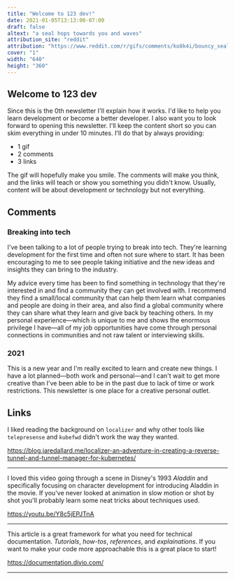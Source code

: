 ```yaml
---
title: "Welcome to 123 dev!"
date: 2021-01-05T13:13:00-07:00
draft: false
altext: "a seal hops towards you and waves"
attribution_site: "reddit"
attribution: "https://www.reddit.com/r/gifs/comments/ko8k4i/bouncy_seal/"
cover: "1"
width: "640"
height: "360"
---
```


## Welcome to 123 dev

Since this is the 0th newsletter I'll explain how it works.
I'd like to help you learn development or become a better developer.
I also want you to look forward to opening this newsletter.
I'll keep the content short so you can skim everything in under 10 minutes.
I'll do that by always providing:

- 1 gif
- 2 comments
- 3 links

The gif will hopefully make you smile.
The comments will make you think, and the links will teach or show you something you didn't know.
Usually, content will be about development or technology but not everything.

## Comments

### Breaking into tech
I've been talking to a lot of people trying to break into tech.
They're learning development for the first time and often not sure where to start.
It has been encouraging to me to see people taking initiative and the new ideas and insights they can bring to the industry.

My advice every time has been to find something in technology that they're interested in and find a community they can get involved with.
I recommend they find a small/local community that can help them learn what companies and people are doing in their area, and also find a global community where they can share what they learn and give back by teaching others.
In my personal experience—which is unique to me and shows the enormous privilege I have—all of my job opportunities have come through personal connections in communities and not raw talent or interviewing skills.
### 2021
This is a new year and I'm really excited to learn and create new things.
I have a lot planned—both work and personal—and I can't wait to get more creative than I've been able to be in the past due to lack of time or work restrictions.
This newsletter is one place for a creative personal outlet.

## Links

I liked reading the background on `localizer` and why other tools like `telepresense` and `kubefwd` didn't work the way they wanted. 

https://blog.jaredallard.me/localizer-an-adventure-in-creating-a-reverse-tunnel-and-tunnel-manager-for-kubernetes/

---

I loved this video going through a scene in Disney's 1993 _Aladdin_ and specifically focusing on character development for introducing Aladdin in the movie. If you've never looked at animation in slow motion or shot by shot you'll probably learn some neat tricks about techniques used. 

https://youtu.be/Y8c5jEPJTnA

---

This article is a great framework for what you need for technical documentation. _Tutorials_, _how-tos_, _references_, and _explainations_. If you want to make your code more approachable this is a great place to start!

https://documentation.divio.com/

---
